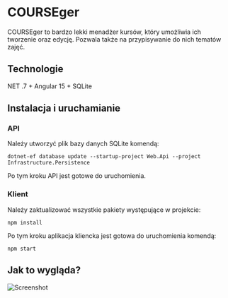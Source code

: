 # COURSEger

COURSEger to bardzo lekki menadżer kursów, który umożliwia ich tworzenie oraz edycję. Pozwala także na przypisywanie do nich tematów zajęć.

## Technologie
NET .7 + Angular 15 + SQLite

## Instalacja i uruchamianie

### API
Należy utworzyć plik bazy danych SQLite komendą:
```
dotnet-ef database update --startup-project Web.Api --project Infrastructure.Persistence
```
Po tym kroku API jest gotowe do uruchomienia.
### Klient
Należy zaktualizować wszystkie pakiety występujące w projekcie:
```
npm install
```
Po tym kroku aplikacja kliencka jest gotowa do uruchomienia komendą:
```
npm start
```

## Jak to wygląda?
![Screenshot](https://imgur.com/gXJ4OpA)
